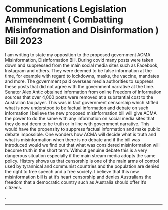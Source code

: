 # Communications Legislation Ammendment ( Combatting Misinformation and Disinformation ) Bill 2023
 I am writing to state my opposition to the proposed government ACMA Misinformation, Disinformation Bill.
 During covid many posts were taken down and suppressed from the main social media sites such as Facebook, Instagram and others. They were deemed to be false information at the time, for example with regard to lockdowns, masks, the vaccine, mandates and more.
 The government paid overseas media authorities to suppress these posts that did not agree with the government narrative at the time.
 Senator Alex Antic obtained information from online Freedom of Information sources that over 4,000 posts were removed at a substantial cost to the Australian tax payer. This was in fact government censorship which stifled what is now understood to be factual information and debate on such information
 I believe the new proposed misinformation bill will give ACMA the power to do the same with any information on social media sites that they do not deem to be truth or in line with government narrative. This would have the propensity to suppress factual information and make public debate impossible. 
 One wonders how ACMA will decide what is truth and what is misinformation when there is no debate and if the bill was introduced would we find out that what was considered misinformation will become truth in the short term. Without genuine debate this is a very dangerous situation especially if the main stream media adopts the same policy.
 History shows us that censorship is one of the main arms of control used by tyrannical and communist countries and the population are denied the right to free speech and a free society. 
 I believe that this new misinformation bill is at it’s heart censorship and denies Australians the freedom that a democratic country such as Australia should offer it’s citizens. 

.


-----

